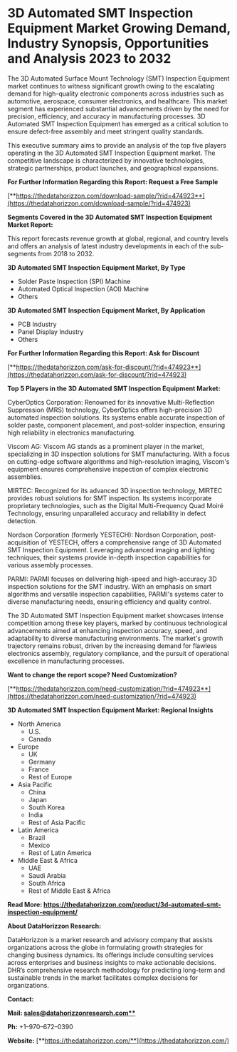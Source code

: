 ﻿# **3D Automated SMT Inspection Equipment Market Growing Demand, Industry Synopsis, Opportunities and Analysis 2023 to 2032**
The 3D Automated Surface Mount Technology (SMT) Inspection Equipment market continues to witness significant growth owing to the escalating demand for high-quality electronic components across industries such as automotive, aerospace, consumer electronics, and healthcare. This market segment has experienced substantial advancements driven by the need for precision, efficiency, and accuracy in manufacturing processes. 3D Automated SMT Inspection Equipment has emerged as a critical solution to ensure defect-free assembly and meet stringent quality standards.

This executive summary aims to provide an analysis of the top five players operating in the 3D Automated SMT Inspection Equipment market. The competitive landscape is characterized by innovative technologies, strategic partnerships, product launches, and geographical expansions.

**For Further Information Regarding this Report: Request a Free Sample**

[**https://thedatahorizzon.com/download-sample/?rid=474923**](https://thedatahorizzon.com/download-sample/?rid=474923)

**Segments Covered in the 3D Automated SMT Inspection Equipment Market Report:**

This report forecasts revenue growth at global, regional, and country levels and offers an analysis of latest industry developments in each of the sub-segments from 2018 to 2032.

**3D Automated SMT Inspection Equipment Market, By Type**

- Solder Paste Inspection (SPI) Machine
- Automated Optical Inspection (AOI) Machine
- Others

**3D Automated SMT Inspection Equipment Market, By Application**

- PCB Industry
- Panel Display Industry
- Others

**For Further Information Regarding this Report: Ask for Discount** 

[**https://thedatahorizzon.com/ask-for-discount/?rid=474923**](https://thedatahorizzon.com/ask-for-discount/?rid=474923)

**Top 5 Players in the 3D Automated SMT Inspection Equipment Market:**

CyberOptics Corporation: Renowned for its innovative Multi-Reflection Suppression (MRS) technology, CyberOptics offers high-precision 3D automated inspection solutions. Its systems enable accurate inspection of solder paste, component placement, and post-solder inspection, ensuring high reliability in electronics manufacturing.

Viscom AG: Viscom AG stands as a prominent player in the market, specializing in 3D inspection solutions for SMT manufacturing. With a focus on cutting-edge software algorithms and high-resolution imaging, Viscom's equipment ensures comprehensive inspection of complex electronic assemblies.

MIRTEC: Recognized for its advanced 3D inspection technology, MIRTEC provides robust solutions for SMT inspection. Its systems incorporate proprietary technologies, such as the Digital Multi-Frequency Quad Moiré Technology, ensuring unparalleled accuracy and reliability in defect detection.

Nordson Corporation (formerly YESTECH): Nordson Corporation, post-acquisition of YESTECH, offers a comprehensive range of 3D Automated SMT Inspection Equipment. Leveraging advanced imaging and lighting techniques, their systems provide in-depth inspection capabilities for various assembly processes.

PARMI: PARMI focuses on delivering high-speed and high-accuracy 3D inspection solutions for the SMT industry. With an emphasis on smart algorithms and versatile inspection capabilities, PARMI's systems cater to diverse manufacturing needs, ensuring efficiency and quality control.

The 3D Automated SMT Inspection Equipment market showcases intense competition among these key players, marked by continuous technological advancements aimed at enhancing inspection accuracy, speed, and adaptability to diverse manufacturing environments. The market's growth trajectory remains robust, driven by the increasing demand for flawless electronics assembly, regulatory compliance, and the pursuit of operational excellence in manufacturing processes.

**Want to change the report scope? Need Customization?**

[**https://thedatahorizzon.com/need-customization/?rid=474923**](https://thedatahorizzon.com/need-customization/?rid=474923)

**3D Automated SMT Inspection Equipment Market: Regional Insights**

- North America
  - U.S.
  - Canada
- Europe
  - UK
  - Germany
  - France
  - Rest of Europe
- Asia Pacific
  - China
  - Japan
  - South Korea
  - India
  - Rest of Asia Pacific
- Latin America
  - Brazil
  - Mexico
  - Rest of Latin America
- Middle East & Africa
  - UAE
  - Saudi Arabia
  - South Africa
  - Rest of Middle East & Africa

**Read More: <https://thedatahorizzon.com/product/3d-automated-smt-inspection-equipment/>**

**About DataHorizzon Research:**

DataHorizzon is a market research and advisory company that assists organizations across the globe in formulating growth strategies for changing business dynamics. Its offerings include consulting services across enterprises and business insights to make actionable decisions. DHR’s comprehensive research methodology for predicting long-term and sustainable trends in the market facilitates complex decisions for organizations.

**Contact:**

**Mail: [sales@datahorizzonresearch.com**](mailto:sales@datahorizzonresearch.com)**

**Ph:** +1–970–672–0390

**Website:** [**https://thedatahorizzon.com/**](https://thedatahorizzon.com/)

